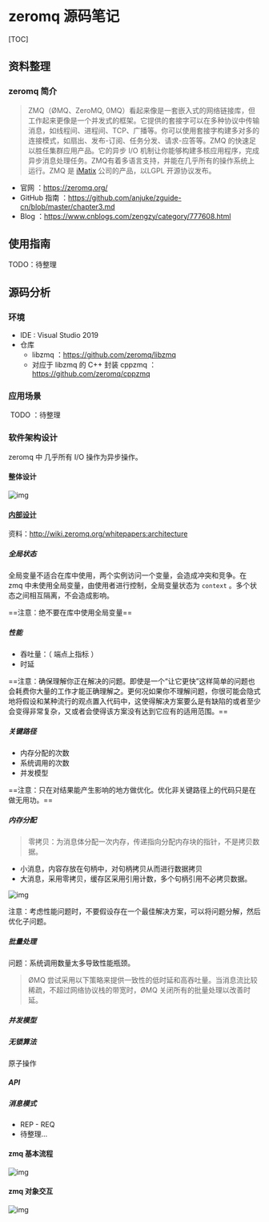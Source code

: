 # zeromq 源码笔记

[TOC]

##  资料整理

### zeromq 简介

> ZMQ（ØMQ、ZeroMQ, 0MQ）看起来像是一套嵌入式的网络链接库，但工作起来更像是一个并发式的框架。它提供的套接字可以在多种协议中传输消息，如线程间、进程间、TCP、广播等。你可以使用套接字构建多对多的连接模式，如扇出、发布-订阅、任务分发、请求-应答等。ZMQ 的快速足以胜任集群应用产品。它的异步 I/O 机制让你能够构建多核应用程序，完成异步消息处理任务。ZMQ有着多语言支持，并能在几乎所有的操作系统上运行。ZMQ 是 [iMatix](http://www.imatix.com/) 公司的产品，以LGPL 开源协议发布。

* 官网 ：https://zeromq.org/
* GitHub 指南 ：https://github.com/anjuke/zguide-cn/blob/master/chapter3.md
* Blog ：https://www.cnblogs.com/zengzy/category/777608.html

##  使用指南

TODO：待整理

##  源码分析

### 环境

* IDE  :  Visual Studio 2019
* 仓库 
  * libzmq ：https://github.com/zeromq/libzmq
  * 对应于 libzmq 的 C++ 封装  cppzmq ：https://github.com/zeromq/cppzmq  

###  应用场景

​	TODO ：待整理

###  软件架构设计

zeromq 中 几乎所有 I/O 操作为异步操作。

#### 整体设计

![img](img/733402-20160119104931578-1917817598.png)

#### [内部设计](https://www.cnblogs.com/hummersofdie/p/4597031.html)

资料：http://wiki.zeromq.org/whitepapers:architecture

##### 全局状态

全局变量不适合在库中使用，两个实例访问一个变量，会造成冲突和竞争。在 zmq 中未使用全局变量，由使用者进行控制，全局变量状态为 `context` 。多个状态之间相互隔离，不会造成影响。

==注意：绝不要在库中使用全局变量==

#####  性能

* 吞吐量：（ 端点上指标 ）
* 时延

==注意：确保理解你正在解决的问题。即使是一个“让它更快”这样简单的问题也会耗费你大量的工作才能正确理解之。更何况如果你不理解问题，你很可能会隐式地将假设和某种流行的观点置入代码中，这使得解决方案要么是有缺陷的或者至少会变得非常复杂，又或者会使得该方案没有达到它应有的适用范围。==

##### 关键路径

* 内存分配的次数
* 系统调用的次数
* 并发模型

==注意：只在对结果能产生影响的地方做优化。优化非关键路径上的代码只是在做无用功。==

##### 内存分配

> 零拷贝：为消息体分配一次内存，传递指向分配内存块的指针，不是拷贝数据。

* 小消息，内容存放在句柄中，对句柄拷贝从而进行数据拷贝
* 大消息，采用零拷贝，缓存区采用引用计数，多个句柄引用不必拷贝数据。

![img](img/aosa2.png)

注意：考虑性能问题时，不要假设存在一个最佳解决方案，可以将问题分解，然后优化子问题。

##### 批量处理

问题：系统调用数量太多导致性能瓶颈。

>  ØMQ 尝试采用以下策略来提供一致性的低时延和高吞吐量。当消息流比较稀疏，不超过网络协议栈的带宽时，ØMQ 关闭所有的批量处理以改善时延。

##### 并发模型

##### 无锁算法

原子操作

##### API

##### 消息模式

* REP - REQ
* 待整理...

#### zmq 基本流程

![img](img/733402-20160113102209366-2015871310.png)

#### zmq 对象交互

![img](img/733402-20160113104409069-747219122.png)


